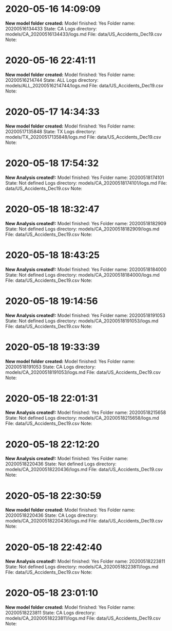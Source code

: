 

# 2020-05-16 14:09:09 
__New model folder created:__
Model finished: Yes
Folder name: 20200516134433
State: CA
Logs directory: models/CA_20200516134433/logs.md
File: data/US_Accidents_Dec19.csv
Note: 

# 2020-05-16 22:41:11 
__New model folder created:__
Model finished: Yes
Folder name: 20200516214744
State: ALL
Logs directory: models/ALL_20200516214744/logs.md
File: data/US_Accidents_Dec19.csv
Note: 

# 2020-05-17 14:34:33 
__New model folder created:__
Model finished: Yes
Folder name: 20200517135848
State: TX
Logs directory: models/TX_20200517135848/logs.md
File: data/US_Accidents_Dec19.csv
Note: 

# 2020-05-18 17:54:32 
__New Analysis created!:__
Model finished: Yes
Folder name: 20200518174101
State: Not defined
Logs directory: models/CA_20200518174101/logs.md
File: data/US_Accidents_Dec19.csv
Note: 

# 2020-05-18 18:32:47 
__New Analysis created!:__
Model finished: Yes
Folder name: 20200518182909
State: Not defined
Logs directory: models/CA_20200518182909/logs.md
File: data/US_Accidents_Dec19.csv
Note: 

# 2020-05-18 18:43:25 
__New Analysis created!:__
Model finished: Yes
Folder name: 20200518184000
State: Not defined
Logs directory: models/CA_20200518184000/logs.md
File: data/US_Accidents_Dec19.csv
Note: 

# 2020-05-18 19:14:56 
__New Analysis created!:__
Model finished: Yes
Folder name: 20200518191053
State: Not defined
Logs directory: models/CA_20200518191053/logs.md
File: data/US_Accidents_Dec19.csv
Note: 

# 2020-05-18 19:33:39 
__New model folder created:__
Model finished: Yes
Folder name: 20200518191053
State: CA
Logs directory: models/CA_20200518191053/logs.md
File: data/US_Accidents_Dec19.csv
Note: 

# 2020-05-18 22:01:31 
__New Analysis created!:__
Model finished: Yes
Folder name: 20200518215658
State: Not defined
Logs directory: models/CA_20200518215658/logs.md
File: data/US_Accidents_Dec19.csv
Note: 

# 2020-05-18 22:12:20 
__New Analysis created!:__
Model finished: Yes
Folder name: 20200518220436
State: Not defined
Logs directory: models/CA_20200518220436/logs.md
File: data/US_Accidents_Dec19.csv
Note: 

# 2020-05-18 22:30:59 
__New model folder created:__
Model finished: Yes
Folder name: 20200518220436
State: CA
Logs directory: models/CA_20200518220436/logs.md
File: data/US_Accidents_Dec19.csv
Note: 

# 2020-05-18 22:42:40 
__New Analysis created!:__
Model finished: Yes
Folder name: 20200518223811
State: Not defined
Logs directory: models/CA_20200518223811/logs.md
File: data/US_Accidents_Dec19.csv
Note: 

# 2020-05-18 23:01:10 
__New model folder created:__
Model finished: Yes
Folder name: 20200518223811
State: CA
Logs directory: models/CA_20200518223811/logs.md
File: data/US_Accidents_Dec19.csv
Note: 